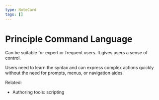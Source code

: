 ```yaml
---
type: NoteCard
tags: []
---
```


# Principle Command Language
Can be suitable for expert or frequent users. It gives users a sense of control.

Users need to learn the syntax and can express complex actions quickly without the need for prompts, menus, or navigation aides.

Related:

*   Authoring tools: scripting